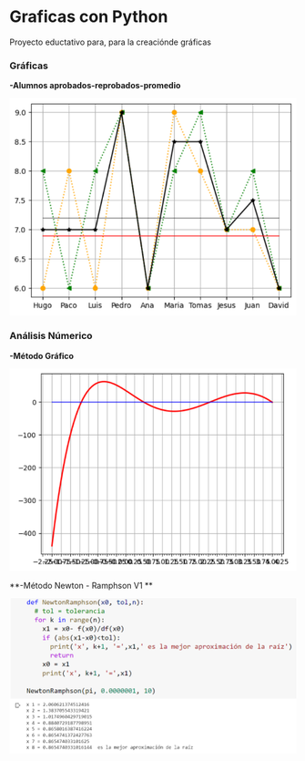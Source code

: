 # Graficas con Python
Proyecto eductativo para, para la creaciónde gráficas

### Gráficas 
**-Alumnos aprobados-reprobados-promedio**

![Alumnos aprobados-reprobados-promedio](https://github.com/edcaamal/documentationProjects/blob/main/documentationProjects/python/graficaAlumnosAprobadosReprobadosPromedio.PNG?raw=true)


### Análisis Númerico

**-Método Gráfico**

![Método Gráfico](https://github.com/edcaamal/documentationProjects/blob/main/documentationProjects/python/metodoGrafico.PNG?raw=true)


**-Método Newton - Ramphson V1 **

![Método Newton - Ramphson V1](https://github.com/edcaamal/documentationProjects/blob/main/documentationProjects/python/NewtonRamphsonV1.PNG?raw=true)
